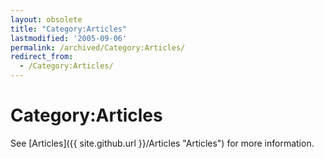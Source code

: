 ```yaml
---
layout: obsolete
title: "Category:Articles"
lastmodified: '2005-09-06'
permalink: /archived/Category:Articles/
redirect_from:
  - /Category:Articles/
---
```


Category:Articles
=================

See [Articles]({{ site.github.url }}/Articles "Articles") for more information.

